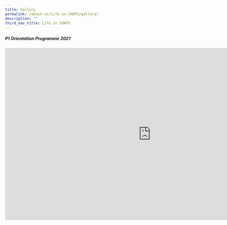 ```yaml
---
title: Gallery
permalink: /about-us/Life-in-CKKPS/gallery/
description: ""
third_nav_title: Life in CKKPS
---
```

##### P1 Orientation Programme 2021

<iframe allowfullscreen="true" height="569" width="960" frameborder="0" src="https://docs.google.com/presentation/d/e/2PACX-1vQpsGFRGfesvRAayWVy4tJ1q6np6PcG9yt8MUuRplpJDgBVXPHsxZAF-crFuCMcVtQx-ZuuGjdCgqHm/embed?start=false&amp;loop=false&amp;delayms=3000"></iframe>